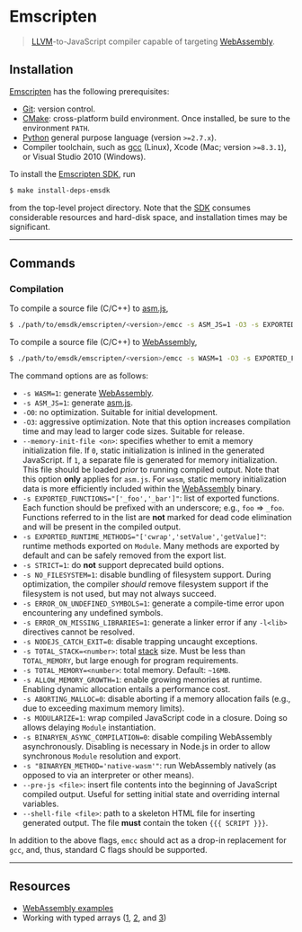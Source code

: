 <!--

@license Apache-2.0

Copyright (c) 2020 The Stdlib Authors.

Licensed under the Apache License, Version 2.0 (the "License");
you may not use this file except in compliance with the License.
You may obtain a copy of the License at

   http://www.apache.org/licenses/LICENSE-2.0

Unless required by applicable law or agreed to in writing, software
distributed under the License is distributed on an "AS IS" BASIS,
WITHOUT WARRANTIES OR CONDITIONS OF ANY KIND, either express or implied.
See the License for the specific language governing permissions and
limitations under the License.

-->

# Emscripten

> [LLVM][llvm]-to-JavaScript compiler capable of targeting [WebAssembly][web-assembly].

## Installation

[Emscripten][emscripten] has the following prerequisites:

-   [Git][git]: version control.
-   [CMake][cmake]: cross-platform build environment. Once installed, be sure to the environment `PATH`.
-   [Python][python] general purpose language (version `>=2.7.x`).
-   Compiler toolchain, such as [gcc][gcc] (Linux), Xcode (Mac; version `>=8.3.1`), or Visual Studio 2010 (Windows).

To install the [Emscripten SDK][emscripten-sdk], run

```bash
$ make install-deps-emsdk
```

from the top-level project directory. Note that the [SDK][emscripten-sdk] consumes considerable resources and hard-disk space, and installation times may be significant.

* * *

## Commands

### Compilation

To compile a source file (C/C++) to [asm.js][asm-js],

```bash
$ ./path/to/emsdk/emscripten/<version>/emcc -s ASM_JS=1 -O3 -s EXPORTED_FUNCTIONS="['_foo']" -s STRICT=1 --memory-init-file 0 -I ../include -o out.asm.js <file>
```

To compile a source file (C/C++) to [WebAssembly][web-assembly],

```bash
$ ./path/to/emsdk/emscripten/<version>/emcc -s WASM=1 -O3 -s EXPORTED_FUNCTIONS="['_foo']" -s STRICT=1 -s BINARYEN_ASYNC_COMPILATION=0 -s "BINARYEN_METHOD='native-wasm'" -I ../include -o out.js <file>
```

The command options are as follows:

-   `-s WASM=1`: generate [WebAssembly][web-assembly].
-   `-s ASM_JS=1`: generate [asm.js][asm-js].
-   `-O0`: no optimization. Suitable for initial development.
-   `-O3`: aggressive optimization. Note that this option increases compilation time and may lead to larger code sizes. Suitable for release.
-   `--memory-init-file <on>`: specifies whether to emit a memory initialization file. If `0`, static initialization is inlined in the generated JavaScript. If `1`, a separate file is generated for memory initialization. This file should be loaded _prior_ to running compiled output. Note that this option **only** applies for `asm.js`. For `wasm`, static memory initialization data is more efficiently included within the [WebAssembly][web-assembly] binary.
-   `-s EXPORTED_FUNCTIONS="['_foo','_bar']"`: list of exported functions. Each function should be prefixed with an underscore; e.g., `foo` => `_foo`. Functions referred to in the list are **not** marked for dead code elimination and will be present in the compiled output.
-   `-s EXPORTED_RUNTIME_METHODS="['cwrap','setValue','getValue]"`: runtime methods exported on `Module`. Many methods are exported by default and can be safely removed from the export list.
-   `-s STRICT=1`: do **not** support deprecated build options.
-   `-s NO_FILESYSTEM=1`: disable bundling of filesystem support. During optimization, the compiler _should_ remove filesystem support if the filesystem is not used, but may not always succeed.
-   `-s ERROR_ON_UNDEFINED_SYMBOLS=1`: generate a compile-time error upon encountering any undefined symbols.
-   `-s ERROR_ON_MISSING_LIBRARIES=1`: generate a linker error if any `-l<lib>` directives cannot be resolved.
-   `-s NODEJS_CATCH_EXIT=0`: disable trapping uncaught exceptions.
-   `-s TOTAL_STACK=<number>`: total [stack][web-assembly-semantics] size. Must be less than `TOTAL_MEMORY`, but large enough for program requirements.
-   `-s TOTAL_MEMORY=<number>`: total memory. Default: `~16MB`.
-   `-s ALLOW_MEMORY_GROWTH=1`: enable growing memories at runtime. Enabling dynamic allocation entails a performance cost.
-   `-s ABORTING_MALLOC=0`: disable aborting if a memory allocation fails (e.g., due to exceeding maximum memory limits).
-   `-s MODULARIZE=1`: wrap compiled JavaScript code in a closure. Doing so allows delaying `Module` instantiation.
-   `-s BINARYEN_ASYNC_COMPILATION=0`: disable compiling WebAssembly asynchronously. Disabling is necessary in Node.js in order to allow synchronous `Module` resolution and export.
-   `-s "BINARYEN_METHOD='native-wasm'"`: run WebAssembly natively (as opposed to via an interpreter or other means).
-   `--pre-js <file>`: insert file contents into the beginning of JavaScript compiled output. Useful for setting initial state and overriding internal variables.
-   `--shell-file <file>`: path to a skeleton HTML file for inserting generated output. The file **must** contain the token `{{{ SCRIPT }}}`.

In addition to the above flags, `emcc` should act as a drop-in replacement for `gcc`, and, thus, standard C flags should be supported.

* * *

## Resources

-   [WebAssembly examples][web-assembly-examples]
-   Working with typed arrays ([1][emscripten-pointers], [2][planeshifter-examples], and [3][emscripten-mailing-list])

<!-- <definitions> -->

[emscripten]: https://github.com/kripken/emscripten

[emscripten-sdk]: https://github.com/juj/emsdk

[llvm]: https://en.wikipedia.org/wiki/LLVM

[git]: https://git-scm.com/

[cmake]: https://cmake.org/

[python]: https://www.python.org

[gcc]: http://gcc.gnu.org/

[web-assembly]: https://webassembly.org/

[asm-js]: http://asmjs.org/spec/latest/

[web-assembly-semantics]: https://webassembly.org/docs/semantics/

[web-assembly-examples]: https://github.com/mdn/webassembly-examples/blob/master/wasm-sobel/sobel.js

[emscripten-pointers]: http://kapadia.github.io/emscripten/2013/09/13/emscripten-pointers-and-pointers.html

[planeshifter-examples]: https://github.com/Planeshifter/emscripten-examples

[emscripten-mailing-list]: https://groups.google.com/g/emscripten-discuss/c/oeEg6WrZ7rg

</section>

<!-- </definitions> -->
